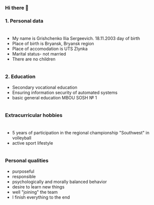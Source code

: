### Hi there 👋

### 1. Personal data 
#
 - My name is Grishchenko Ilia Sergeevich. 18.11.2003 day of birth
 - Place of birth is Bryansk, Bryansk region
 - Place of accomodation is UTS Zlynka
 - Marital status- not married
 - There are no children
#
### 2. Education

 - Secondary vocational education
 - Ensuring information security of automated systems
 - basic general education MBOU SOSH № 1
#
### Extracurricular hobbies
#
 - 5 years of participation in the regional championship "Southwest" in volleyball
 - active sport lifestyle
#
### Personal qualities
 - purposeful
 - responsible
 - psychologically and morally balanced behavior
 - desire to learn new things
 - well "joining" the team
 - I finish everything to the end 
